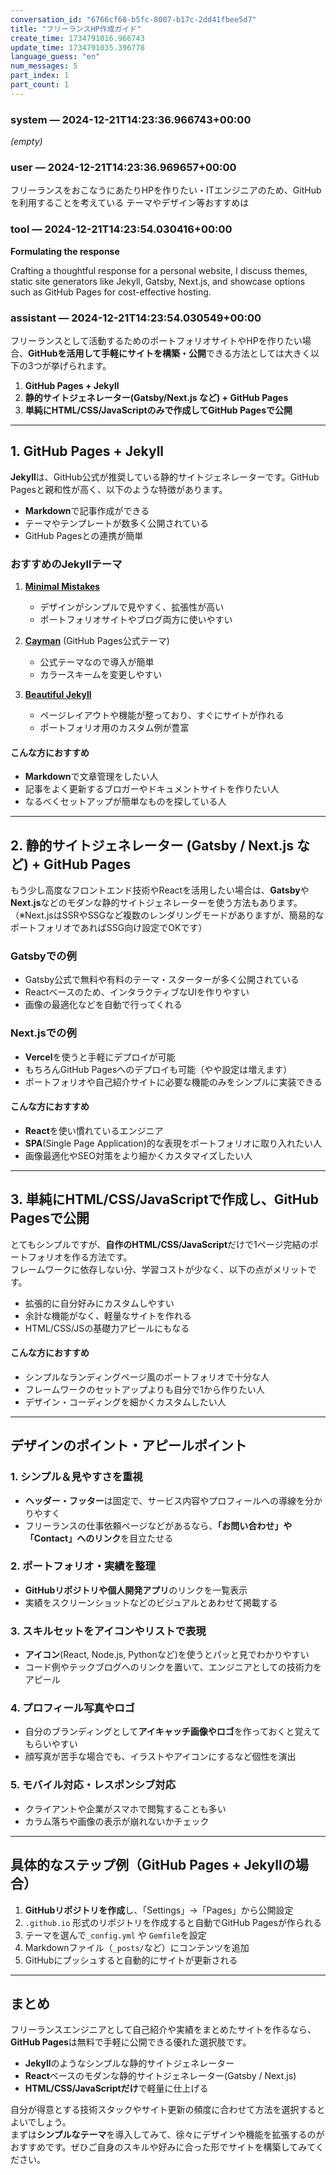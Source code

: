 ```yaml
---
conversation_id: "6766cf68-b5fc-8007-b17c-2dd41fbee5d7"
title: "フリーランスHP作成ガイド"
create_time: 1734791016.966743
update_time: 1734791035.396778
language_guess: "en"
num_messages: 5
part_index: 1
part_count: 1
---
```


### system — 2024-12-21T14:23:36.966743+00:00

_(empty)_

### user — 2024-12-21T14:23:36.969657+00:00

フリーランスをおこなうにあたりHPを作りたい・ITエンジニアのため、GitHubを利用することを考えている
テーマやデザイン等おすすめは

### tool — 2024-12-21T14:23:54.030416+00:00

**Formulating the response**

Crafting a thoughtful response for a personal website, I discuss themes, static site generators like Jekyll, Gatsby, Next.js, and showcase options such as GitHub Pages for cost-effective hosting.

### assistant — 2024-12-21T14:23:54.030549+00:00

フリーランスとして活動するためのポートフォリオサイトやHPを作りたい場合、**GitHubを活用して手軽にサイトを構築・公開**できる方法としては大きく以下の3つが挙げられます。

1. **GitHub Pages + Jekyll**  
2. **静的サイトジェネレーター(Gatsby/Next.js など) + GitHub Pages**  
3. **単純にHTML/CSS/JavaScriptのみで作成してGitHub Pagesで公開**

---

## 1. GitHub Pages + Jekyll

**Jekyll**は、GitHub公式が推奨している静的サイトジェネレーターです。GitHub Pagesと親和性が高く、以下のような特徴があります。

- **Markdown**で記事作成ができる  
- テーマやテンプレートが数多く公開されている  
- GitHub Pagesとの連携が簡単  

### おすすめのJekyllテーマ

1. **[Minimal Mistakes](https://github.com/mmistakes/minimal-mistakes)**  
   - デザインがシンプルで見やすく、拡張性が高い  
   - ポートフォリオサイトやブログ両方に使いやすい

2. **[Cayman](https://github.com/pages-themes/cayman)** (GitHub Pages公式テーマ)  
   - 公式テーマなので導入が簡単  
   - カラースキームを変更しやすい

3. **[Beautiful Jekyll](https://github.com/daattali/beautiful-jekyll)**  
   - ページレイアウトや機能が整っており、すぐにサイトが作れる  
   - ポートフォリオ用のカスタム例が豊富

#### こんな方におすすめ

- **Markdown**で文章管理をしたい人  
- 記事をよく更新するブロガーやドキュメントサイトを作りたい人  
- なるべくセットアップが簡単なものを探している人

---

## 2. 静的サイトジェネレーター (Gatsby / Next.js など) + GitHub Pages

もう少し高度なフロントエンド技術やReactを活用したい場合は、**Gatsby**や**Next.js**などのモダンな静的サイトジェネレーターを使う方法もあります。  
（※Next.jsはSSRやSSGなど複数のレンダリングモードがありますが、簡易的なポートフォリオであればSSG向け設定でOKです）

### Gatsbyでの例

- Gatsby公式で無料や有料のテーマ・スターターが多く公開されている  
- Reactベースのため、インタラクティブなUIを作りやすい  
- 画像の最適化などを自動で行ってくれる

### Next.jsでの例

- **Vercel**を使うと手軽にデプロイが可能  
- もちろんGitHub Pagesへのデプロイも可能（やや設定は増えます）  
- ポートフォリオや自己紹介サイトに必要な機能のみをシンプルに実装できる

#### こんな方におすすめ

- **React**を使い慣れているエンジニア  
- **SPA**(Single Page Application)的な表現をポートフォリオに取り入れたい人  
- 画像最適化やSEO対策をより細かくカスタマイズしたい人

---

## 3. 単純にHTML/CSS/JavaScriptで作成し、GitHub Pagesで公開

とてもシンプルですが、**自作のHTML/CSS/JavaScript**だけで1ページ完結のポートフォリオを作る方法です。  
フレームワークに依存しない分、学習コストが少なく、以下の点がメリットです。

- 拡張的に自分好みにカスタムしやすい  
- 余計な機能がなく、軽量なサイトを作れる  
- HTML/CSS/JSの基礎力アピールにもなる

#### こんな方におすすめ

- シンプルなランディングページ風のポートフォリオで十分な人  
- フレームワークのセットアップよりも自分で1から作りたい人  
- デザイン・コーディングを細かくカスタムしたい人

---

## デザインのポイント・アピールポイント

### 1. シンプル＆見やすさを重視

- **ヘッダー・フッター**は固定で、サービス内容やプロフィールへの導線を分かりやすく  
- フリーランスの仕事依頼ページなどがあるなら、**「お問い合わせ」や「Contact」へのリンク**を目立たせる

### 2. ポートフォリオ・実績を整理

- **GitHubリポジトリや個人開発アプリ**のリンクを一覧表示  
- 実績をスクリーンショットなどのビジュアルとあわせて掲載する

### 3. スキルセットをアイコンやリストで表現

- **アイコン**(React, Node.js, Pythonなど)を使うとパッと見でわかりやすい  
- コード例やテックブログへのリンクを置いて、エンジニアとしての技術力をアピール

### 4. プロフィール写真やロゴ

- 自分のブランディングとして**アイキャッチ画像やロゴ**を作っておくと覚えてもらいやすい  
- 顔写真が苦手な場合でも、イラストやアイコンにするなど個性を演出

### 5. モバイル対応・レスポンシブ対応

- クライアントや企業がスマホで閲覧することも多い  
- カラム落ちや画像の表示が崩れないかチェック

---

## 具体的なステップ例（GitHub Pages + Jekyllの場合）

1. **GitHubリポジトリを作成**し、「Settings」→「Pages」から公開設定  
2. `.github.io` 形式のリポジトリを作成すると自動でGitHub Pagesが作られる  
3. テーマを選んで`_config.yml` や `Gemfile`を設定  
4. Markdownファイル（`_posts/`など）にコンテンツを追加  
5. GitHubにプッシュすると自動的にサイトが更新される  

---

## まとめ

フリーランスエンジニアとして自己紹介や実績をまとめたサイトを作るなら、**GitHub Pages**は無料で手軽に公開できる優れた選択肢です。  
- **Jekyll**のようなシンプルな静的サイトジェネレーター  
- **React**ベースのモダンな静的サイトジェネレーター(Gatsby / Next.js)  
- **HTML/CSS/JavaScriptだけ**で軽量に仕上げる  

自分が得意とする技術スタックやサイト更新の頻度に合わせて方法を選択するとよいでしょう。  
まずは**シンプルなテーマ**を導入してみて、徐々にデザインや機能を拡張するのがおすすめです。ぜひご自身のスキルや好みに合った形でサイトを構築してみてください。
